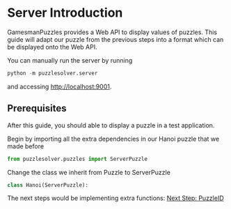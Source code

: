 # Server Introduction
GamesmanPuzzles provides a Web API to display values of puzzles. This guide will adapt our puzzle from the previous steps into a format which can be displayed onto the Web API.

You can manually run the server by running
```python
python -m puzzlesolver.server
```
and accessing [http://localhost:9001](http://localhost:9001).

## Prerequisites

After this guide, you should able to display a puzzle in a test application.

Begin by importing all the extra dependencies in our Hanoi puzzle that we made before
```python
from puzzlesolver.puzzles import ServerPuzzle
```

Change the class we inherit from Puzzle to ServerPuzzle

```python
class Hanoi(ServerPuzzle):
```

The next steps would be implementing extra functions:
[Next Step: PuzzleID](08_PuzzleID.md)
